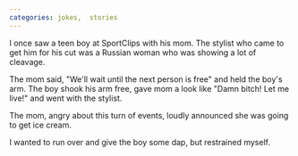 ```yaml
---
categories: jokes,  stories
---
```


I once saw a teen boy at SportClips with his mom. The stylist who came to get him for his cut was a Russian woman who was showing a lot of cleavage. 

The mom said, "We'll wait until the next person is free" and held the boy's arm. The boy shook his arm free, gave mom a look like "Damn bitch! Let me live!" and went with the stylist. 

The mom, angry about this turn of events, loudly announced she was going to get ice cream.

I wanted to run over and give the boy some dap, but restrained myself.